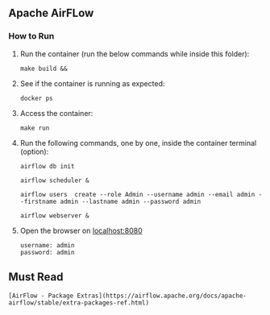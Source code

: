 ## Apache AirFLow

### How to Run

1. Run the container (run the below commands while inside this folder):
    ```shell
    make build &&
    ```

2. See if the container is running as expected:
    ```shell
    docker ps
    ```

3. Access the container:
    ```shell
    make run
    ```

4. Run the following commands, one by one, inside the container terminal (option):
    ```shell
    airflow db init
    ```
    ```shell
    airflow scheduler &
    ```
    ```shell
    airflow users  create --role Admin --username admin --email admin --firstname admin --lastname admin --password admin
    ```
    ```shell
    airflow webserver &
    ```

5. Open the browser on [localhost:8080](https://localhost:8080)
    ```shell
    username: admin
    password: admin
    ```
    
## Must Read
    [AirFlow - Package Extras](https://airflow.apache.org/docs/apache-airflow/stable/extra-packages-ref.html)